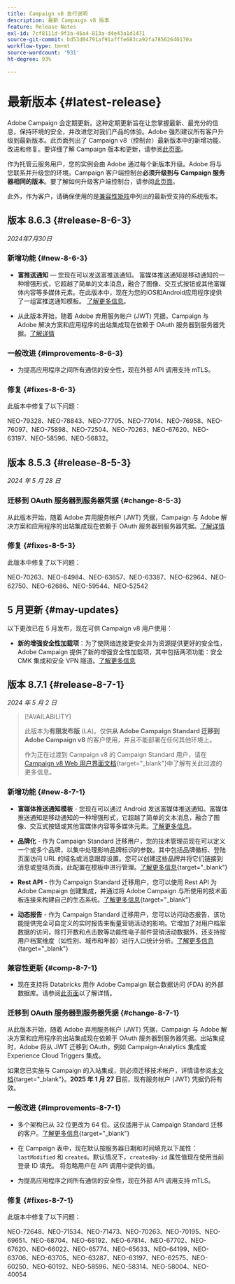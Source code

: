 ```yaml
---
title: Campaign v8 发行说明
description: 最新 Campaign v8 版本
feature: Release Notes
exl-id: 7cf8111d-9f3a-46a4-813a-d4e43a1d1471
source-git-commit: bd53d04791af91afffe683ca92fa78562640170a
workflow-type: tm+mt
source-wordcount: '931'
ht-degree: 93%

---
```


# 最新版本 {#latest-release}

Adobe Campaign 会定期更新。这种定期更新旨在让您掌握最新、最充分的信息，保持环境的安全，并改进您对我们产品的体验。Adobe 强烈建议所有客户升级到最新版本。此页面列出了 Campaign v8（控制台）最新版本中的新增功能、改进和修复。要详细了解 Campaign 版本和更新，请参阅[此页面](upgrades.md)。

作为托管云服务用户，您的实例会由 Adobe 通过每个新版本升级。Adobe 将与您联系并升级您的环境。Campaign 客户端控制台&#x200B;**必须升级到与 Campaign 服务器相同的版本**。要了解如何升级客户端控制台，请参阅[此页面](../start/connect.md#upgrade-ac-console)。

此外，作为客户，请确保使用的是[兼容性矩阵](compatibility-matrix.md)中列出的最新受支持的系统版本。



## 版本 8.6.3 {#release-8-6-3}

_2024年7月30日_

### 新增功能 {#new-8-6-3}

* **富推送通知** — 您现在可以发送富推送通知。 富媒体推送通知是移动通知的一种增强形式，它超越了简单的文本消息，融合了图像、交互式按钮或其他富媒体内容等多媒体元素。在此版本中，现在为您的iOS和Android应用程序提供了一组富推送通知模板。 [了解更多信息](../send/rich-push.md)。

* 从此版本开始，随着 Adobe 弃用服务帐户 (JWT) 凭据，Campaign 与 Adobe 解决方案和应用程序的出站集成现在依赖于 OAuth 服务器到服务器凭据。[了解详情](release-notes.md#change-8-7-1)

### 一般改进 {#improvements-8-6-3}

* 为提高应用程序之间所有通信的安全性，现在外部 API 调用支持 mTLS。

### 修复 {#fixes-8-6-3}

此版本中修复了以下问题：

NEO-79328、NEO-78843、NEO-77795、NEO-77014、NEO-76958、NEO-76097、NEO-75898、NEO-72504、NEO-70263、NEO-67620、NEO-63197、NEO-58596、NEO-56832。

<!--
https://jira.corp.adobe.com/issues/?filter=585288&jql=fixVersion%20%3D%208.6.3%20AND%20type%20not%20in%20(epic%2C%20test%2C%20sub-task%2C%20Roadmap)%20AND%20resolution%20!%3D%20unresolved%20AND%20%22Fixed%20in%20Build%22%20is%20not%20EMPTY%20and%20type%20in%20(%22customer%20request%22)
-->


## 版本 8.5.3 {#release-8-5-3}

_2024 年 5 月 28 日_

### 迁移到 OAuth 服务器到服务器凭据 {#change-8-5-3}

从此版本开始，随着 Adobe 弃用服务帐户 (JWT) 凭据，Campaign 与 Adobe 解决方案和应用程序的出站集成现在依赖于 OAuth 服务器到服务器凭据。[了解详情](#change-8-7-1)

### 修复 {#fixes-8-5-3}

此版本中修复了以下问题：

NEO-70263、NEO-64984、NEO-63657、NEO-63387、NEO-62964、NEO-62750、NEO-62686、NEO-59544、NEO-52542


## 5 月更新 {#may-updates}

以下更改已在 5 月发布，现在可供 Campaign v8 用户使用：

* **新的增强安全性加载项**：为了使网络连接更安全并为资源提供更好的安全性，Adobe Campaign 提供了新的增强安全性加载项，其中包括两项功能：安全 CMK 集成和安全 VPN 隧道。[了解更多信息](../config/enhanced-security.md)


## 版本 8.7.1 {#release-8-7-1}

_2024 年 5 月 2 日_

>[!AVAILABILITY]
>
>此版本为&#x200B;**有限发布版** (LA)。仅供&#x200B;**从 Adobe Campaign Standard 迁移到 Adobe Campaign v8** 的客户使用，并且不能部署在任何其他环境上。
>
>作为正在过渡到 Campaign v8 的 Campaign Standard 用户，请在 [Campaign v8 Web 用户界面文档](https://experienceleague.adobe.com/zh-hans/docs/campaign-web/v8/release-notes/acs-migration){target="_blank"}中了解有关此过渡的更多信息。

### 新增功能 {#new-8-7-1}

* **富媒体推送通知模板** - 您现在可以通过 Android 发送富媒体推送通知。富媒体推送通知是移动通知的一种增强形式，它超越了简单的文本消息，融合了图像、交互式按钮或其他富媒体内容等多媒体元素。[了解更多信息](../send/rich-push.md)。

* **品牌化** - 作为 Campaign Standard 迁移用户，您的技术管理员现在可以定义一个或多个品牌，以集中处理影响品牌标识的参数。其中包括品牌徽标、登陆页面访问 URL 的域名或消息跟踪设置。您可以创建这些品牌并将它们链接到消息或登陆页面。此配置在模板中进行管理。[了解更多信息](https://experienceleague.adobe.com/docs/experience-cloud/campaign/branding/branding-gs.html?lang=zh-Hans){target="_blank"}

* **Rest API** - 作为 Campaign Standard 迁移用户，您可以使用 Rest API 为 Adobe Campaign 创建集成，并通过将 Adobe Campaign 与所使用的技术面板连接来构建自己的生态系统。[了解更多信息](https://experienceleague.adobe.com/docs/experience-cloud/campaign/apis/get-started-apis.html?lang=zh-Hans){target="_blank"}

* **动态报告** - 作为 Campaign Standard 迁移用户，您可以访问动态报告，该功能提供完全可自定义的实时报告来衡量营销活动的影响。它增加了对用户档案数据的访问，除打开数和点击数等功能性电子邮件营销活动数据外，还支持按用户档案维度（如性别、城市和年龄）进行人口统计分析。[了解更多信息](https://experienceleague.adobe.com/docs/experience-cloud/campaign/reporting/get-started-reporting.html?lang=zh-Hans){target="_blank"}

### 兼容性更新 {#comp-8-7-1}

* 现在支持将 Databricks 用作 Adobe Campaign 联合数据访问 (FDA) 的外部数据库。请参阅[此页面](compatibility-matrix.md#FederatedDataAccessFDA)以了解详情。

### 迁移到 OAuth 服务器到服务器凭据 {#change-8-7-1}

从此版本开始，随着 Adobe 弃用服务帐户 (JWT) 凭据，Campaign 与 Adobe 解决方案和应用程序的出站集成现在依赖于 OAuth 服务器到服务器凭据。出站集成时，Adobe 将从 JWT 迁移到 OAuth，例如 Campaign-Analytics 集成或 Experience Cloud Triggers 集成。

如果您已实施与 Campaign 的入站集成，则必须迁移技术帐户，详情请参阅[本文档](https://developer.adobe.com/developer-console/docs/guides/authentication/ServerToServerAuthentication/migration/){target="_blank"}。**2025 年 1 月 27 日**&#x200B;前，现有服务帐户 (JWT) 凭据仍将有效。

### 一般改进 {#improvements-8-7-1}

* 多个架构已从 32 位更改为 64 位。这仅适用于从 Campaign Standard 迁移的客户。[了解更多信息](https://experienceleague.adobe.com/docs/experience-cloud/campaign/technotes/64-bit-tables.html?lang=zh-Hans){target="_blank"}

* 在 Campaign 表中，现在默认按服务器日期和时间填充以下属性：`lastModified` 和 `created`。默认情况下，`createdBy-id` 属性值现在使用当前登录 ID 填充。 将忽略用户在 API 调用中提供的值。<!--This configuration can be changed in the Campaign server configuration file. As a Managed Cloud Services customer, you must reach out to Adobe to change this default configuration.-->

* 为提高应用程序之间所有通信的安全性，现在外部 API 调用支持 mTLS。

### 修复 {#fixes-8-7-1}

此版本中修复了以下问题：

NEO-72648、NEO-71534、NEO-71473、NEO-70263、NEO-70195、NEO-69651、NEO-68704、NEO-68192、NEO-67814、NEO-67702、NEO-67620、NEO-66022、NEO-65774、NEO-65633、NEO-64199、NEO-63706、NEO-63705、NEO-63287、NEO-63197、NEO-62575、NEO-60250、NEO-60192、NEO-58596、NEO-58314、NEO-58004、NEO-40054
